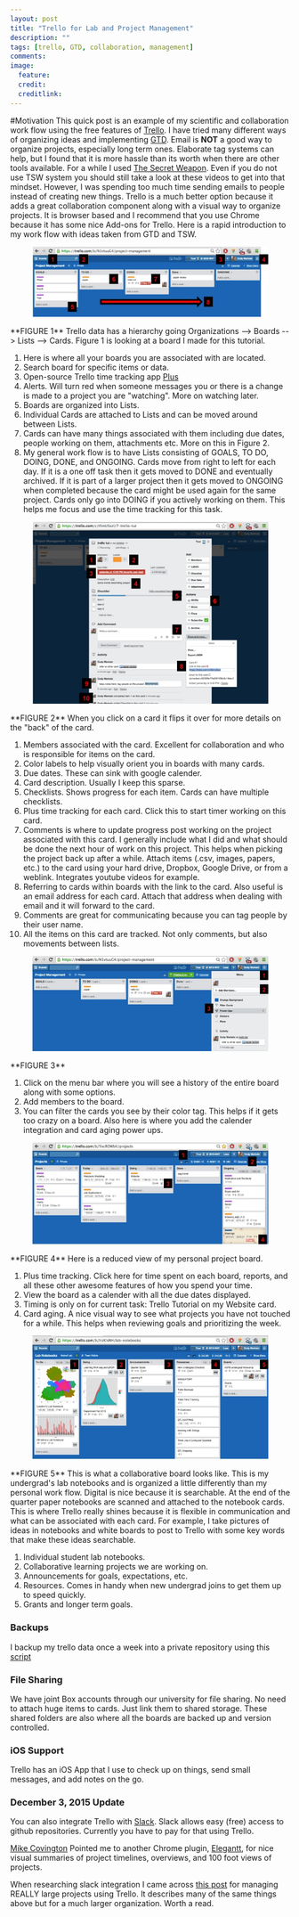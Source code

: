 ```yaml
---
layout: post
title: "Trello for Lab and Project Management"
description: ""
tags: [trello, GTD, collaboration, management]
comments: 
image:
  feature: 
  credit: 
  creditlink: 
---
```


#Motivation
This quick post is an example of my scientific and collaboration work flow using the free features of [Trello](https://trello.com/). I have tried many different ways of organizing ideas and implementing [GTD](https://en.wikipedia.org/wiki/Getting_Things_Done). Email is **NOT** a good way to organize projects, especially long term ones. Elaborate tag systems can help, but I found that it is more hassle than its worth when there are other tools available.  For a while I used [The Secret Weapon](http://www.thesecretweapon.org/). Even if you do not use TSW system you should still take a look at these videos to get into that mindset. However, I was spending too much time sending emails to people instead of creating new things. Trello is a much better option because it adds a great collaboration component along with a visual way to organize projects. It is browser based and I recommend that you use Chrome because it has some nice Add-ons for Trello. Here is a rapid introduction to my work flow with ideas taken from GTD and TSW.

<figure>
    <img src="/images/1_trello_board.jpg"></a>
</figure>
**FIGURE 1** Trello data has a hierarchy going Organizations --> Boards --> Lists --> Cards. Figure 1 is looking at a board I made for this tutorial.

1. Here is where all your boards you are associated with are located.
2. Search board for specific items or data.
3. Open-source Trello time tracking app [Plus](http://www.plusfortrello.com/p/about.html)
4. Alerts. Will turn red when someone messages you or there is a change is made to a project you are "watching". More on watching later.
5. Boards are organized into Lists. 
6. Individual Cards are attached to Lists and can be moved around between Lists.
7. Cards can have many things associated with them including due dates, people working on them, attachments etc. More on this in Figure 2.
8. My general work flow is to have Lists consisting of GOALS, TO DO, DOING, DONE, and ONGOING. Cards move from right to left for each day. If it is a one off task then it gets moved to DONE and eventually archived. If it is part of a larger project then it gets moved to ONGOING when completed because the card might be used again for the same project. Cards only go into DOING if you actively working on them. This helps me focus and use the time tracking for this task.

<figure>
    <img src="/images/2_back_of_card.jpg"></a>
</figure>
**FIGURE 2** When you click on a card it flips it over for more details on the "back" of the card.

1. Members associated with the card. Excellent for collaboration and who is responsible for items on the card.
2. Color labels to help visually orient you in boards with many cards.
3. Due dates. These can sink with google calender. 
4. Card description. Usually I keep this sparse. 
5. Checklists. Shows progress for each item. Cards can have multiple checklists.
6. Plus time tracking for each card. Click this to start timer working on this card. 
7. Comments is where to update progress post working on the project associated with this card. I generally include what I did and what should be done the next hour of work on this project. This helps when picking the project back up after a while. Attach items (.csv, images, papers, etc.) to the card using your hard drive, Dropbox, Google Drive, or from a weblink. Integrates youtube videos for example.
8. Referring to cards within boards with the link to the card. Also useful is an email address for each card. Attach that address when dealing with email and it will forward to the card.
9. Comments are great for communicating because you can tag people by their user name.
10. All the items on this card are tracked. Not only comments, but also movements between lists. 


<figure>
    <img src="/images/3_trello_menu.jpg"></a>
</figure>
**FIGURE 3**

1. Click on the menu bar where you will see a history of the entire board along with some options.
2. Add members to the board.
3. You can filter the cards you see by their color tag. This helps if it gets too crazy on a board. Also here is where you add the calender integration and card aging power ups. 

<figure>
    <img src="/images/4_personal_projects.jpg"></a>
</figure>
**FIGURE 4** Here is a reduced view of my personal project board. 

1. Plus time tracking. Click here for time spent on each board, reports, and all these other awesome features of how you spend your time.
2. View the board as a calender with all the due dates displayed.
3. Timing is only on for current task: Trello Tutorial on my Website card. 
4. Card aging. A nice visual way to see what projects you have not touched for a while. This helps when reviewing goals and prioritizing the week. 

<figure>
    <img src="/images/5_lab_notebooks.jpg"></a>
</figure>
**FIGURE 5** This is what a collaborative board looks like. This is my undergrad's lab notebooks and is organized a little differently than my personal work flow. Digital is nice because it is searchable. At the end of the quarter paper notebooks are scanned and attached to the notebook cards. This is where Trello really shines because it is flexible in communication and what can be associated with each card. For example, I take pictures of ideas in notebooks and white boards to post to Trello with some key words that make these ideas searchable.

1. Individual student lab notebooks.
2. Collaborative learning projects we are working on.
3. Announcements for goals, expectations, etc. 
4. Resources. Comes in handy when new undergrad joins to get them up to speed quickly.
5. Grants and longer term goals. 

### Backups
I backup my trello data once a week into a private repository using this [script](https://github.com/mattab/trello-backup)

### File Sharing
We have joint Box accounts through our university for file sharing. No need to attach huge items to cards. Just link them to shared storage. These shared folders are also where all the boards are backed up and version controlled.

### iOS Support
Trello has an iOS App that I use to check up on things, send small messages, and add notes on the go.

### December 3, 2015 Update
You can also integrate Trello with [Slack](https://slack.com/). Slack allows easy (free) access to github repositories. Currently you have to pay for that using Trello.

[Mike Covington](http://mfcovington.github.io/) Pointed me to another Chrome plugin, [Elegantt](http://elegantt.com/trello/), for nice visual summaries of project timelines, overviews, and 100 foot views of projects. 

When researching slack integration I came across [this post](http://wpcurve.com/trello-for-project-management/) for managing REALLY large projects using Trello. It describes many of the same things above but for a much larger organization. Worth a read.









